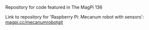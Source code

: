 Repository for code featured in The MagPi 136

Link to repository for 'Raspberry Pi: Mecanum robot with sensors': [magpi.cc/mecanumrobotgit](https://magpi.cc/mecanumrobotgit)